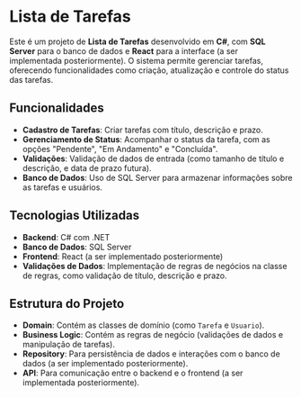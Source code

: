 # Lista de Tarefas

Este é um projeto de **Lista de Tarefas** desenvolvido em **C#**, com **SQL Server** para o banco de dados e **React** para a interface (a ser implementada posteriormente). O sistema permite gerenciar tarefas, oferecendo funcionalidades como criação, atualização e controle do status das tarefas.

## Funcionalidades

- **Cadastro de Tarefas**: Criar tarefas com título, descrição e prazo.
- **Gerenciamento de Status**: Acompanhar o status da tarefa, com as opções "Pendente", "Em Andamento" e "Concluída".
- **Validações**: Validação de dados de entrada (como tamanho de título e descrição, e data de prazo futura).
- **Banco de Dados**: Uso de SQL Server para armazenar informações sobre as tarefas e usuários.

## Tecnologias Utilizadas

- **Backend**: C# com .NET
- **Banco de Dados**: SQL Server
- **Frontend**: React (a ser implementado posteriormente)
- **Validações de Dados**: Implementação de regras de negócios na classe de regras, como validação de título, descrição e prazo.

## Estrutura do Projeto

- **Domain**: Contém as classes de domínio (como `Tarefa` e `Usuario`).
- **Business Logic**: Contém as regras de negócio (validações de dados e manipulação de tarefas).
- **Repository**: Para persistência de dados e interações com o banco de dados (a ser implementado posteriormente).
- **API**: Para comunicação entre o backend e o frontend (a ser implementada posteriormente).